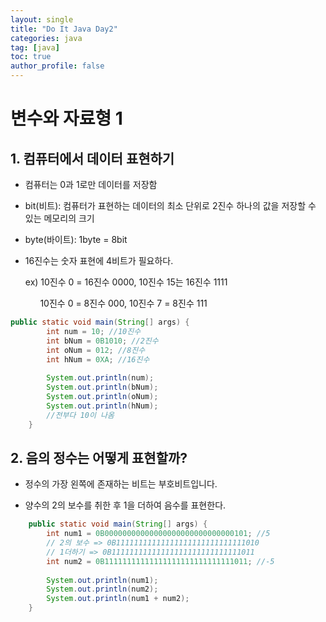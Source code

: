 ```yaml
---
layout: single
title: "Do It Java Day2"
categories: java
tag: [java]
toc: true
author_profile: false
---
```

# 변수와 자료형 1

## 1. 컴퓨터에서 데이터 표현하기

* 컴퓨터는 0과 1로만 데이터를 저장함
* bit(비트): 컴퓨터가 표현하는 데이터의 최소 단위로 2진수 하나의 값을 저장할 수 있는 메모리의 크기
* byte(바이트): 1byte = 8bit

* 16진수는 숫자 표현에 4비트가 필요하다.

  ex) 10진수 0 = 16진수 0000, 10진수 15는 16진수 1111

  &nbsp;&nbsp;&nbsp;&nbsp;&nbsp;&nbsp;10진수 0 = 8진수 000, 10진수 7 = 8진수 111

```java
public static void main(String[] args) {
		int num = 10; //10진수
		int bNum = 0B1010; //2진수
		int oNum = 012; //8진수
		int hNum = 0XA; //16진수
		
		System.out.println(num);
		System.out.println(bNum);
		System.out.println(oNum);
		System.out.println(hNum);
    	//전부다 10이 나옴
	}
```



## 2. 음의 정수는 어떻게 표현할까?

* 정수의 가장 왼쪽에 존재하는 비트는 부호비트입니다.

* 양수의 2의 보수를 취한 후 1을 더하여 음수를 표현한다.

```java
	public static void main(String[] args) {
		int num1 = 0B00000000000000000000000000000101; //5
        // 2의 보수 => 0B11111111111111111111111111111010
        // 1더하기 => 0B11111111111111111111111111111011
		int num2 = 0B11111111111111111111111111111011; //-5
		
		System.out.println(num1);
		System.out.println(num2);
		System.out.println(num1 + num2);
	}
```



